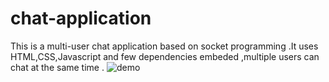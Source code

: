 # chat-application
This is a multi-user chat application based on socket programming .It uses HTML,CSS,Javascript and few dependencies embeded ,multiple users can chat at the same time .
![demo](Screenshot(22).png)
